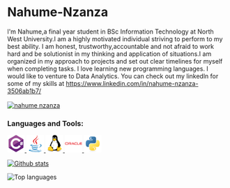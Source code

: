 # Nahume-Nzanza

l'm Nahume,a final year student in BSc Information Technology at North West University.I am a highly motivated individual striving to perform to my best ability. I am honest, trustworthy,accountable and not afraid to work hard and be solutionist in my thinking and application of situations.I am organized in my approach to projects and set out clear timelines for myself when completing tasks. I love learning new programming languages. I would like to venture to Data Analytics. You can check out my linkedln for some of my skills at https://www.linkedin.com/in/nahume-nzanza-3506ab1b7/




<p align="left">
<a href="https://linkedin.com/in/nahume-nzanza-3506ablb/" target="blank"><img align="center" src="https://raw.githubusercontent.com/rahuldkjain/github-profile-readme-generator/master/src/images/icons/Social/linked-in-alt.svg" alt="nahume nzanza" height="30" width="40" /></a>
</p>

<h3 align="left">Languages and Tools:</h3>
<p align="left"> <a href="https://www.w3schools.com/cs/" target="_blank" rel="noreferrer"> <img src="https://raw.githubusercontent.com/devicons/devicon/master/icons/csharp/csharp-original.svg" alt="csharp" width="40" height="40"/> </a> <a href="https://www.java.com" target="_blank" rel="noreferrer"> <img src="https://raw.githubusercontent.com/devicons/devicon/master/icons/java/java-original.svg" alt="java" width="40" height="40"/> </a> <a href="https://www.linux.org/" target="_blank" rel="noreferrer"> <img src="https://raw.githubusercontent.com/devicons/devicon/master/icons/linux/linux-original.svg" alt="linux" width="40" height="40"/> </a> <a href="https://www.oracle.com/" target="_blank" rel="noreferrer"> <img src="https://raw.githubusercontent.com/devicons/devicon/master/icons/oracle/oracle-original.svg" alt="oracle" width="40" height="40"/> </a> <a href="https://www.python.org" target="_blank" rel="noreferrer"> <img src="https://raw.githubusercontent.com/devicons/devicon/master/icons/python/python-original.svg" alt="python" width="40" height="40"/> </a> </p>




[![Github stats](https://github-readme-stats.vercel.app/api?username=nahume24)](https://github.com/nahume24-readme-stats)


![Top languages](https://github-readme-stats.vercel.app/api/top-langs/?username=nahume24&show_icons=true&theme=radical)

